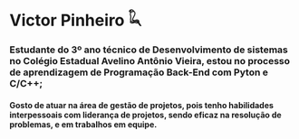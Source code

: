 # Victor Pinheiro 𓆗
### Estudante do 3º ano técnico de Desenvolvimento de sistemas no Colégio Estadual Avelino Antônio Vieira, estou no processo de aprendizagem de Programação Back-End com Pyton e C/C++;
#### Gosto de atuar na área de gestão de projetos, pois tenho habilidades interpessoais com liderança de projetos, sendo eficaz na resolução de problemas, e em trabalhos em equipe.  
